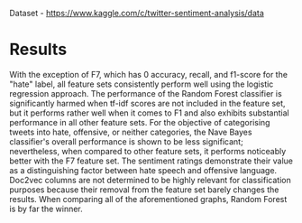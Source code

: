 Dataset - https://www.kaggle.com/c/twitter-sentiment-analysis/data

# Results

With the exception of F7, which has 0 accuracy, recall, and f1-score for the "hate" label, all feature sets consistently perform well using the logistic regression approach. The performance of the Random Forest classifier is significantly harmed when tf-idf scores are not included in the feature set, but it performs rather well when it comes to F1 and also exhibits substantial performance in all other feature sets. For the objective of categorising tweets into hate, offensive, or neither categories, the Nave Bayes classifier's overall performance is shown to be less significant; nevertheless, when compared to other feature sets, it performs noticeably better with the F7 feature set. The sentiment ratings demonstrate their value as a distinguishing factor between hate speech and offensive language. Doc2vec columns are not determined to be highly relevant for classification purposes because their removal from the feature set barely changes the results. When comparing all of the aforementioned graphs, Random Forest is by far the winner. 
